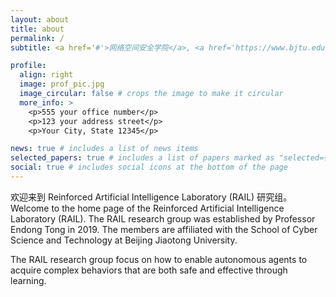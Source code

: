 ```yaml
---
layout: about
title: about
permalink: /
subtitle: <a href='#'>网络空间安全学院</a>, <a href='https://www.bjtu.edu.cn/'>北京交通大学</a>.

profile:
  align: right
  image: prof_pic.jpg
  image_circular: false # crops the image to make it circular
  more_info: >
    <p>555 your office number</p>
    <p>123 your address street</p>
    <p>Your City, State 12345</p>

news: true # includes a list of news items
selected_papers: true # includes a list of papers marked as "selected={true}"
social: true # includes social icons at the bottom of the page
---
```


欢迎来到 Reinforced Artificial Intelligence Laboratory (RAIL) 研究组。
Welcome to the home page of the Reinforced Artificial Intelligence Laboratory (RAIL). The RAIL research group was established by Professor Endong Tong in 2019. The members are affiliated with the School of Cyber Science and Technology at Beijing Jiaotong University.

The RAIL research group focus on how to enable autonomous agents to acquire complex behaviors that are both safe and effective through learning.
